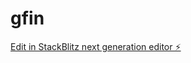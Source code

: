 # gfin

[Edit in StackBlitz next generation editor ⚡️](https://stackblitz.com/~/github.com/Gst0432/gfin)